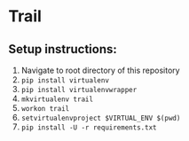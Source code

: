 Trail
======

Setup instructions:
------

1) Navigate to root directory of this repository
2) ```pip install virtualenv```
3) ```pip install virtualenvwrapper```
4) ```mkvirtualenv trail```
5) ```workon trail```
6) ```setvirtualenvproject $VIRTUAL_ENV $(pwd)```
7) ```pip install -U -r requirements.txt```